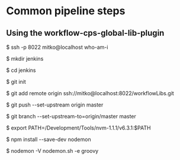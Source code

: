 # Common pipeline steps

## Using the workflow-cps-global-lib-plugin

$ ssh -p 8022 mitko@localhost who-am-i

$ mkdir jenkins

$ cd jenkins

$ git init

$ git add remote origin ssh://mitko@localhost:8022/workflowLibs.git

$ git push --set-upstream origin master

$ git branch --set-upstream-to=origin/master master

$ export PATH=/Development/Tools/nvm-1.1.1/v6.3.1:$PATH

$ npm install --save-dev nodemon

$ nodemon -V nodemon.sh -e groovy